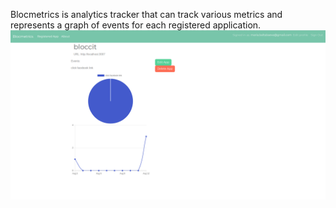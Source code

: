 Blocmetrics is analytics tracker that can track various metrics and represents a graph of events for each registered application.
![](images/screenshot.png)
